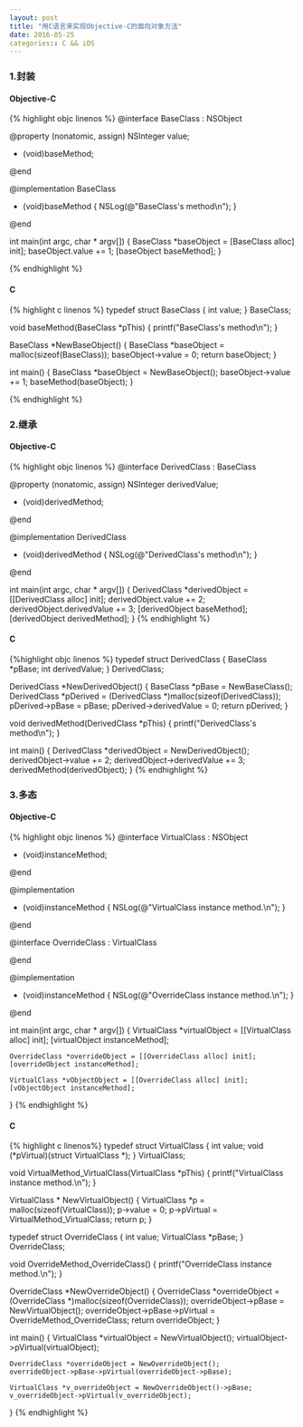 ```yaml
---
layout: post
title: "用C语言来实现Objective-C的面向对象方法"
date: 2016-05-25
categories:: C && iOS
---
```

### 1.封装

#### Objective-C
{% highlight objc linenos %}
@interface BaseClass : NSObject
 
@property (nonatomic, assign) NSInteger value;
 
- (void)baseMethod;
 
@end
 
@implementation BaseClass
 
- (void)baseMethod
{
    NSLog(@"BaseClass's method\n");
}
 
@end
 
int main(int argc, char * argv[]) {
    BaseClass *baseObject = [BaseClass alloc] init];
    baseObject.value += 1;
    [baseObject baseMethod];
}
 
{% endhighlight %}

#### C
{% highlight c linenos %}
typedef struct BaseClass {
    int value;
} BaseClass;
 
void baseMethod(BaseClass *pThis)
{
    printf("BaseClass's method\n");
}
 
BaseClass *NewBaseObject()
{
    BaseClass *baseObject = malloc(sizeof(BaseClass));
    baseObject->value = 0;
    return baseObject;
}
 
int main()
{
    BaseClass *baseObject = NewBaseObject();
    baseObject->value += 1;
    baseMethod(baseObject);
}
 
{% endhighlight %}

### 2.继承

#### Objective-C
{% highlight objc linenos %}
@interface DerivedClass : BaseClass
 
@property (nonatomic, assign) NSInteger derivedValue;
- (void)derivedMethod;
 
@end
 
@implementation DerivedClass
 
- (void)derivedMethod
{
    NSLog(@"DerivedClass's method\n");
}
 
@end
 
int main(int argc, char * argv[]) {
    DerivedClass *derivedObject = [[DerivedClass alloc] init];
    derivedObject.value += 2;
    derivedObject.derivedValue += 3;
    [derivedObject baseMethod];
    [derivedObject derivedMethod];
}
{% endhighlight %}

#### C
{%highlight objc linenos %}
typedef struct DerivedClass {
    BaseClass *pBase;
    int derivedValue;
} DerivedClass;
 
DerivedClass *NewDerivedObject()
{
    BaseClass *pBase = NewBaseClass();
    DerivedClass *pDerived = (DerivedClass *)malloc(sizeof(DerivedClass));
    pDerived->pBase = pBase;
    pDerived->derivedValue = 0;
    return pDerived;
}
 
void derivedMethod(DerivedClass *pThis)
{
    printf("DerivedClass's method\n");
}
 
int main()
{
    DerivedClass *derivedObject = NewDerivedObject();
    derivedObject->value += 2;
    derivedObject->derivedValue += 3;
    derivedMethod(derivedObject);
}
{% endhighlight %}

### 3.多态

#### Objective-C

{% highlight objc linenos %}
@interface VirtualClass : NSObject

- (void)instanceMethod;

@end

@implementation

- (void)instanceMethod
{
    NSLog(@"VirtualClass instance method.\n");
}

@end

@interface OverrideClass : VirtualClass

@end

@implementation

- (void)instanceMethod
{
    NSLog(@"OverrideClass instance method.\n");
}

@end

int main(int argc, char * argv[]) {
    VirtualClass *virtualObject = [[VirtualClass alloc] init];
    [virtualObject instanceMethod];
    
    OverrideClass *overrideObject = [[OverrideClass alloc] init];
    [overrideObject instanceMethod];
    
    VirtualClass *vObjectObject = [[OverrideClass alloc] init];
    [vObjectObject instanceMethod];
}
{% endhighlight %}

#### C
{% highlight c linenos%}
typedef struct VirtualClass {
    int value;
    void (*pVirtual)(struct VirtualClass *);
} VirtualClass;

void VirtualMethod_VirtualClass(VirtualClass *pThis)
{
    printf("VirtualClass instance method.\n");
}

VirtualClass * NewVirtualObject()
{
    VirtualClass *p = malloc(sizeof(VirtualClass));
    p->value = 0;
    p->pVirtual = VirtualMethod_VirtualClass;
    return p;
}

typedef struct OverrideClass {
    int value;
    VirtualClass *pBase;
} OverrideClass;

void OverrideMethod_OverrideClass()
{
    printf("OverrideClass instance method.\n");
}

OverrideClass *NewOverrideObject()
{
    OverrideClass *overrideObject = (OverrideClass *)malloc(sizeof(OverrideClass));
    overrideObject->pBase = NewVirtualObject();
    overrideObject->pBase->pVirtual = OverrideMethod_OverrideClass;
    return overrideObject;
}

int main()
{
    VirtualClass *virtualObject = NewVirtualObject();
    virtualObject->pVirtual(virtualObject);
    
    OverrideClass *overrideObject = NewOverrideObject();
    overrideObject->pBase->pVirtual(overrideObject->pBase);
    
    VirtualClass *v_overrideObject = NewOverrideObject()->pBase;
    v_overrideObject->pVirtual(v_overrideObject);
}
{% endhighlight %}